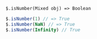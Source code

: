     $.isNumber(Mixed obj) => Boolean

~~~js
$.isNumber(1) // => True
$.isNumber(NaN) // => True
$.isNumber(Infinity) // True
~~~